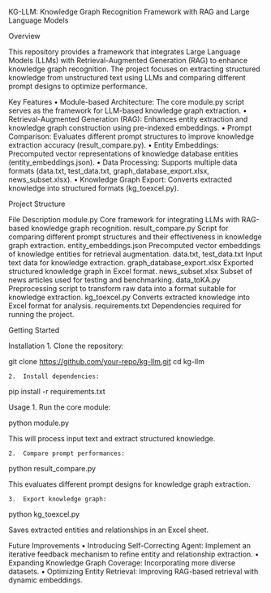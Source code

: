 KG-LLM: Knowledge Graph Recognition Framework with RAG and Large Language Models

Overview

This repository provides a framework that integrates Large Language Models (LLMs) with Retrieval-Augmented Generation (RAG) to enhance knowledge graph recognition. The project focuses on extracting structured knowledge from unstructured text using LLMs and comparing different prompt designs to optimize performance.

Key Features
	•	Module-based Architecture: The core module.py script serves as the framework for LLM-based knowledge graph extraction.
	•	Retrieval-Augmented Generation (RAG): Enhances entity extraction and knowledge graph construction using pre-indexed embeddings.
	•	Prompt Comparison: Evaluates different prompt structures to improve knowledge extraction accuracy (result_compare.py).
	•	Entity Embeddings: Precomputed vector representations of knowledge database entities (entity_embeddings.json).
	•	Data Processing: Supports multiple data formats (data.txt, test_data.txt, graph_database_export.xlsx, news_subset.xlsx).
	•	Knowledge Graph Export: Converts extracted knowledge into structured formats (kg_toexcel.py).

Project Structure

File	Description
module.py	Core framework for integrating LLMs with RAG-based knowledge graph recognition.
result_compare.py	Script for comparing different prompt structures and their effectiveness in knowledge graph extraction.
entity_embeddings.json	Precomputed vector embeddings of knowledge entities for retrieval augmentation.
data.txt, test_data.txt	Input text data for knowledge extraction.
graph_database_export.xlsx	Exported structured knowledge graph in Excel format.
news_subset.xlsx	Subset of news articles used for testing and benchmarking.
data_toKA.py	Preprocessing script to transform raw data into a format suitable for knowledge extraction.
kg_toexcel.py	Converts extracted knowledge into Excel format for analysis.
requirements.txt	Dependencies required for running the project.

Getting Started

Installation
	1.	Clone the repository:

git clone https://github.com/your-repo/kg-llm.git
cd kg-llm


	2.	Install dependencies:

pip install -r requirements.txt



Usage
	1.	Run the core module:

python module.py

This will process input text and extract structured knowledge.

	2.	Compare prompt performances:

python result_compare.py

This evaluates different prompt designs for knowledge graph extraction.

	3.	Export knowledge graph:

python kg_toexcel.py

Saves extracted entities and relationships in an Excel sheet.

Future Improvements
	•	Introducing Self-Correcting Agent: Implement an iterative feedback mechanism to refine entity and relationship extraction.
	•	Expanding Knowledge Graph Coverage: Incorporating more diverse datasets.
	•	Optimizing Entity Retrieval: Improving RAG-based retrieval with dynamic embeddings.
